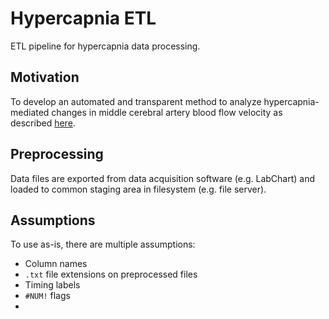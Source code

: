 # Hypercapnia ETL
ETL pipeline for hypercapnia data processing. 

## Motivation
To develop an automated and transparent method to analyze hypercapnia-mediated
changes in middle cerebral artery blood flow velocity as described 
[here](https://clinicaltrials.gov/ct2/show/NCT04154865?term=adolescents%2C+exercise&recrs=am&cond=Insulin+Resistance&draw=2&rank=2). 

## Preprocessing
Data files are exported from data acquisition software (e.g. LabChart) and 
loaded to common staging area in filesystem (e.g. file server).

## Assumptions
To use as-is, there are multiple assumptions:
- Column names
- `.txt` file extensions on preprocessed files
- Timing labels
- `#NUM!` flags
- 